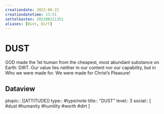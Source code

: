 ```yaml
---
creationdate: 2022-08-21
creationdatetime: 13:51
zettelkasten: 202208211351
aliases: [Dust, Dirt]
---
```

# DUST
GOD made the 1st human from the cheapest, most abundant substance on Earth: DIRT. Our value lies neither in our content nor our capability, but in Who we were made for. We were made for Christ’s Pleasure!

## Dataview
ptopic:: [[ATTITUDE]]
type:: #type/note
title:: "DUST"
level:: 3
social:: [ #dust #humanity #humility #worth #dirt ]